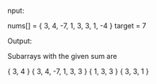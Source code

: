 nput:
 
nums[] = { 3, 4, -7, 1, 3, 3, 1, -4 }
target = 7
 
Output:
 
Subarrays with the given sum are
 
{ 3, 4 }
{ 3, 4, -7, 1, 3, 3 }
{ 1, 3, 3 }
{ 3, 3, 1 }
